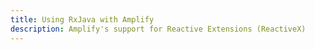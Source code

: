 ```yaml
---
title: Using RxJava with Amplify
description: Amplify's support for Reactive Extensions (ReactiveX)
---
```


<inline-fragment platform="android" src="~/lib/project-setup/fragments/android/rxjava/rxjava.md"></inline-fragment>